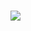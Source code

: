 # <a href='http://pluralsight.com'><img src ='https://gillcleerenpluralsight.blob.core.windows.net/files/pluralsight.png'>
